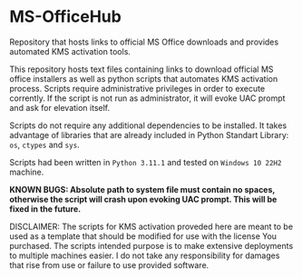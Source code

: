 # MS-OfficeHub
Repository that hosts links to official MS Office downloads and provides automated KMS activation tools.

This repository hosts text files containing links to download official MS office installers as well as python scripts that automates KMS activation process. Scripts require administrative privileges in order to execute corrently. If the script is not run as administrator, it will evoke UAC prompt and ask for elevation itself.

Scripts do not require any additional dependencies to be installed. It takes advantage of libraries that are already included in Python Standart Library: <code>os</code>,  <code>ctypes</code> and <code>sys</code>.

Scripts had been written in <code>Python 3.11.1</code> and tested on <code>Windows 10 22H2</code> machine.   

**KNOWN BUGS: Absolute path to system file must contain no spaces, otherwise the script will crash upon evoking UAC prompt. This will be fixed in the future.**

DISCLAIMER: The scripts for KMS activation proveded here are meant to be used as a template that should be modified for use with the license You purchased. The scripts intended purpose is to make extensive deployments to multiple machines easier. I do not take any responsibility for damages that rise from use or failure to use provided software.
